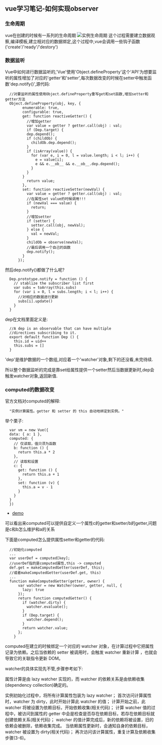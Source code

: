 ## vue学习笔记-如何实现observer

### 生命周期
vue在创建的时候有一系列的生命周期
![实例生命周期](http://cn.vuejs.org/images/lifecycle.png)
这个过程需要建立数据观察,编译模板,建立相对应的数据绑定,这个过程中,vue会调用一些钩子函数('create'/'ready'/'destory')

### 数据监听

Vue中如何进行数据监听的,'Vue'使用'Object.defineProperty'这个'API'为想要监听的属性增加了对应的'getter'和'setter',每次数据改变的时候在setter中触发函数'dep.notify()',源代码:
```
  //对要监听的属性使用Object.defineProperty重写get和set函数,增加setter和getter方法
  Object.defineProperty(obj, key, {
        enumerable: true,
        configurable: true,
        get: function reactiveGetter() {
          //增加getter
          var value = getter ? getter.call(obj) : val;
          if (Dep.target) {
          dep.depend();
          if (childOb) {
            childOb.dep.depend();
          }
          if (isArray(value)) {
            for (var e, i = 0, l = value.length; i < l; i++) {
              e = value[i];
              e && e.__ob__ && e.__ob__.dep.depend();
            }
          }
        }
          return value;
        },
        set: function reactiveSetter(newVal) {
          var value = getter ? getter.call(obj) : val;
          //在属性set value的时候调用!!!
          if (newVal === value) {
            return;
          }
          //增加setter
          if (setter) {
            setter.call(obj, newVal);
          } else {
            val = newVal;
          }
          childOb = observe(newVal);
          //最后调用一个自己的函数
          dep.notify();
        }
      });
```
然后dep.notify()都做了什么呢?
```
  Dep.prototype.notify = function () {
    // stablize the subscriber list first
    var subs = toArray(this.subs)
    for (var i = 0, l = subs.length; i < l; i++) {
      //对相应的数据进行更新
      subs[i].update()
    }
  }
```
dep在文档里面定义是:
```
  //A dep is an observable that can have multiple
  //directives subscribing to it.
  export default function Dep () {
    this.id = uid++
    this.subs = []
  }
```
'dep'是维护数据的一个数组,对应着一个'watcher'对象,剩下的还没看,未完待续.

所以整个数据监听的完成是靠set给属性提供一个setter然后当数据更新时,dep会触发watcher对象,返回新值.

### computed的数据改变

官方文档对computed的解释:

```
  "实例计算属性。getter 和 setter 的 this 自动地绑定到实例。"
```

举个栗子:

```
  var vm = new Vue({
  data: { a: 1 },
  computed: {
    // 仅读取，值只须为函数
    b: function () {
      return this.a * 2
    },
    // 读取和设置
    c: {
      get: function () {
        return this.a + 1
      },
      set: function (v) {
        this.a = v - 1
      }
    }
  }
  })
```
* [demo](http://mouapp.com/)

可以看出来computed可以提供自定义一个属性c的getter和setter/b的getter,问题是c和b怎么维护和a的关系

下面是computed怎么提供属性setter和getter的代码:
```
  //初始化computed
  ...
  var userDef = computed[key];
  //userDef指的是computed属性,this -> computed
  def.get = makeComputedGetter(userDef, this);
  //或者makeComputedGetter(userDef.get, this)
  ...
  function makeComputedGetter(getter, owner) {
      var watcher = new Watcher(owner, getter, null, {
        lazy: true
      });
      return function computedGetter() {
        if (watcher.dirty) {
          watcher.evaluate();
        }
        if (Dep.target) {
          watcher.depend();
        }
        return watcher.value;
      };
    }
```
computed在建立的时候绑定一个对应的 watcher 对象，在计算过程中它把属性记录为依赖。之后当依赖的 setter 被调用时，会触发 watcher 重新计算 ，也就会导致它的关联指令更新 DOM。

watcher的具体实现先不管,步骤参考如下:

属性计算是由 lazy watcher 实现的，而 watcher 的依赖关系是由依赖收集(dependency collection)确定的。

实例初始化过程中，将所有计算属性包装为 lazy watcher；
首次访问计算属性时，watcher 为 dirty，此时开始计算此 watcher 的值；
计算开始之前，此 watcher 将被设置为依赖目标，开始依赖收集(相关代码)；
计算 watcher 值的过程中，被访问到属性的 getter 中会是检查是否存在依赖目标，若存在依赖目标就创建依赖关系(相关代码)；
watcher 的值计算完成后，新的依赖将被设置，旧的依赖会被删除，依赖收集完成。
当依赖属性更新时，会通知自身的依赖目标，watcher 被设置为 dirty(相关代码)；
再次访问该计算属性，重复计算及依赖收集步骤(3-6)。
